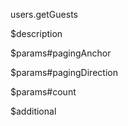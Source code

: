 users.getGuests

$description


$params#pagingAnchor


$params#pagingDirection


$params#count


$additional
